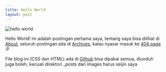```yaml
---
title: Hello World
layout: post
---
```


<img class="gambar" alt="hello world" src="https://lh5.googleusercontent.com/-Nsty-2IB5As/Ti2lf2sArzI/AAAAAAAAAJM/S9a6OlwTvTg/hello%252520world.png"/>
<p>Hello World! ini adalah postingan pertama saya, tentang saya bisa dilihat di <a href="/about/">About</a>, seluruh postingan ada di <a href="/archives/">Archives</a>, kalau nyasar masuk ke <a href="/404/">404 page</a> :P</p>
<p>File blog ini (CSS dan HTML) ada di <a href="https://github.com/timbul/timbul.github.com">Github</a> bisa dipakai semua, diunduh juga boleh, kecuali direktori _posts dan images harus seijin saya</p>